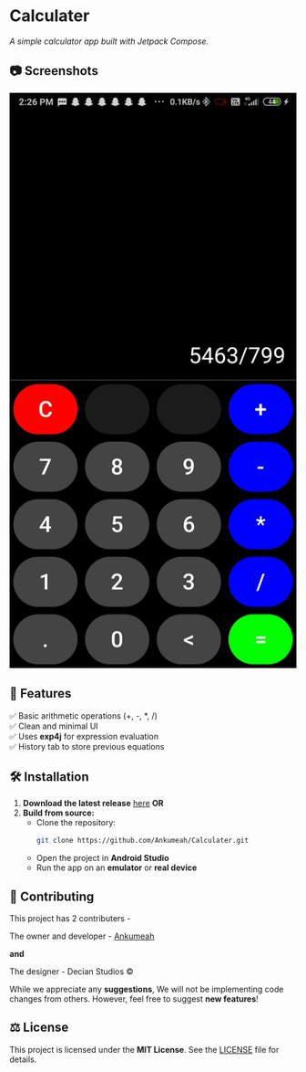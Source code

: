 # **Calculater**  

_A simple calculator app built with Jetpack Compose._  

## 📷 Screenshots

![screenshot](screenshots/ss1.jpg)


## 🚀 Features  

✅ Basic arithmetic operations (+, -, *, /)  
✅ Clean and minimal UI  
✅ Uses **exp4j** for expression evaluation  
✅ History tab to store previous equations

## 🛠️ Installation  

1. **Download the latest release** [here](https://github.com/Ankumeah/Calculater/releases) **OR**  
2. **Build from source:**  
   - Clone the repository:  
     ```sh
     git clone https://github.com/Ankumeah/Calculater.git
     ```
   - Open the project in **Android Studio**  
   - Run the app on an **emulator** or **real device**  

## 🤝 Contributing  

This project has 2 contributers - 

The owner and developer - [Ankumeah](https://github.com/Ankumeah/) 

**and** 

The designer - Decian Studios ©

While we appreciate any **suggestions**, We will not be implementing code changes from others. However, feel free to suggest **new features**!  

## ⚖️ License  

This project is licensed under the **MIT License**. See the [LICENSE](LICENSE) file for details.

